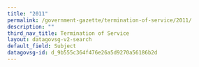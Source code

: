 ```yaml
---
title: "2011"
permalink: /government-gazette/termination-of-service/2011/
description: ""
third_nav_title: Termination of Service
layout: datagovsg-v2-search
default_field: Subject
datagovsg-id: d_9b555c364f476e26a5d9270a56186b2d
---
```

